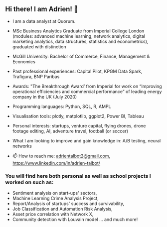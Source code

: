 ## Hi there! I am Adrien! 👋

- I am a data analyst at Quorum. 
- MSc Business Analytics Graduate from Imperial College London (modules: advanced machine learning, network analytics, digital marketing analytics, data structures, statistics and econometrics), graduated with distinction
- McGill University: Bachelor of Commerce, Finance, Management & Economics
- Past professional experiences: Capital Pilot, KPGM Data Spark, Trafigura, BNP Paribas 
- Awards: "The Breakthrough Award’ from Imperial for work on “Improving operational efficiencies and commercial performance” of leading energy company in the UK (July 2020)
- Programming languages: Python, SQL, R, AMPL
- Visualisation tools: plotly, matplotlib, ggplot2, Power BI, Tableau 
- Personal interests: startups, venture capital, flying drones, drone footage editing, AI, adventure travel, football (or soccer)
- What I am looking to improve and gain knowledge in: A/B testing, neural networks

- 📫 How to reach me: adrientalbot2@gmail.com, https://www.linkedin.com/in/adrien-talbot/

### You will find here both personal as well as school projects I worked on such as:

- Sentiment analysis on start-ups' sectors,  
- Machine Learning Crime Analysis Project,
- Report/Analysis of startups' success and survivability,
- Job Classification and Automation Risk Analysis,
- Asset price correlation with Network X,
- Community detection with Louvain model ... and much more!   


